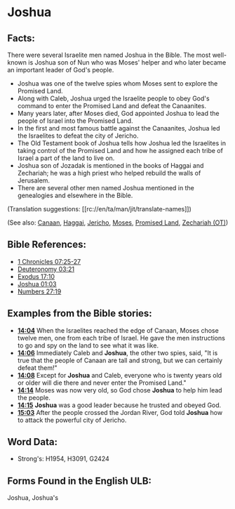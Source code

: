 # Joshua

## Facts:

There were several Israelite men named Joshua in the Bible. The most well-known is Joshua son of Nun who was Moses' helper and who later became an important leader of God's people.

* Joshua was one of the twelve spies whom Moses sent to explore the Promised Land.
* Along with Caleb, Joshua urged the Israelite people to obey God's command to enter the Promised Land and defeat the Canaanites.
* Many years later, after Moses died, God appointed Joshua to lead the people of Israel into the Promised Land.
* In the first and most famous battle against the Canaanites, Joshua led the Israelites to defeat the city of Jericho.
* The Old Testament book of Joshua tells how Joshua led the Israelites in taking control of the Promised Land and how he assigned each tribe of Israel a part of the land to live on.
* Joshua son of Jozadak is mentioned in the books of Haggai and Zechariah; he was a high priest who helped rebuild the walls of Jerusalem.
* There are several other men named Joshua mentioned in the genealogies and elsewhere in the Bible.

(Translation suggestions: [[rc://en/ta/man/jit/translate-names]])

(See also: [Canaan](../names/canaan.md), [Haggai](../names/haggai.md), [Jericho](../names/jericho.md), [Moses](../names/moses.md), [Promised Land](../kt/promisedland.md), [Zechariah (OT)](../names/zechariahot.md))

## Bible References:

* [1 Chronicles 07:25-27](rc://en/tn/help/1ch/07/25)
* [Deuteronomy 03:21](rc://en/tn/help/deu/03/21)
* [Exodus 17:10](rc://en/tn/help/exo/17/10)
* [Joshua 01:03](rc://en/tn/help/jos/01/03)
* [Numbers 27:19](rc://en/tn/help/num/27/19)

## Examples from the Bible stories:

* __[14:04](rc://en/tn/help/obs/14/04)__ When the Israelites reached the edge of Canaan, Moses chose twelve men, one from each tribe of Israel. He gave the men instructions to go and spy on the land to see what it was like.
* __[14:06](rc://en/tn/help/obs/14/06)__ Immediately Caleb and __Joshua__, the other two spies, said, "It is true that the people of Canaan are tall and strong, but we can certainly defeat them!"
* __[14:08](rc://en/tn/help/obs/14/08)__ Except for __Joshua__ and Caleb, everyone who is twenty years old or older will die there and never enter the Promised Land."
* __[14:14](rc://en/tn/help/obs/14/14)__ Moses was now very old, so God chose __Joshua__ to help him lead the people.
* __[14:15](rc://en/tn/help/obs/14/15)__ __Joshua__ was a good leader because he trusted and obeyed God.
* __[15:03](rc://en/tn/help/obs/15/03)__ After the people crossed the Jordan River, God told __Joshua__ how to attack the powerful city of Jericho.

## Word Data:

* Strong's: H1954, H3091, G2424

## Forms Found in the English ULB:

Joshua, Joshua's
